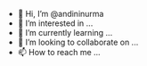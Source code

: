 - 👋 Hi, I’m @andininurma
- 👀 I’m interested in ...
- 🌱 I’m currently learning ...
- 💞️ I’m looking to collaborate on ...
- 📫 How to reach me ...

<!---
andininurma/andininurma is a ✨ special ✨ repository because its `README.md` (this file) appears on your GitHub profile.
You can click the Preview link to take a look at your changes.
--->
